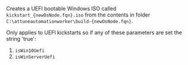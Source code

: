 Creates a UEFI bootable Windows ISO called `kickstart_{newOsNode.fqn}.iso` from the contents in folder `C:\attuneautomationworker\build-{newOsNode.fqn}`.


Only applies to UEFI kickstarts so if any of these parameters are set the string 'true':

1. `isWin10Uefi`
2. `isWinServerUefi`
